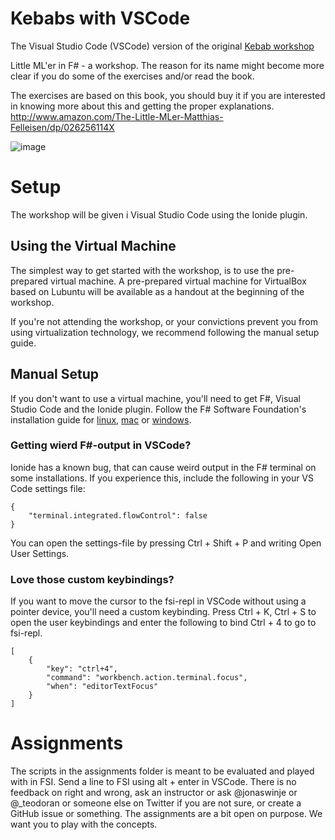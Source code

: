 # Kebabs with VSCode
The Visual Studio Code (VSCode) version of the original [Kebab workshop](https://github.com/bjartwolf/Kebab)

Little ML'er in F# - a workshop.
The reason for its name might become more clear if you do some of the exercises and/or read the book.

The exercises are based on this book, you should buy it if you are interested in knowing more about this and getting the proper explanations. 
http://www.amazon.com/The-Little-MLer-Matthias-Felleisen/dp/026256114X

![image](https://mitpress.mit.edu/sites/default/files/9780262561143.jpg)

# Setup

The workshop will be given i Visual Studio Code using the Ionide plugin.

## Using the Virtual Machine

The simplest way to get started with the workshop, is to use the pre-prepared virtual machine.
A pre-prepared virtual machine for VirtualBox based on Lubuntu will be available as a handout at the beginning of the workshop.

If you're not attending the workshop, or your convictions prevent you from using virtualization technology,
we recommend following the manual setup guide. 

## Manual Setup

If you don't want to use a virtual machine, you'll need to get F#, Visual Studio Code and the Ionide plugin.
Follow the F# Software Foundation's installation guide for [linux](http://fsharp.org/use/linux/), [mac](http://fsharp.org/use/mac/) or [windows](http://fsharp.org/use/windows/).

### Getting wierd F#-output in VSCode?

Ionide has a known bug, that can cause weird output in the F# terminal on some installations.
If you experience this, include the following in your VS Code settings file:

```
{
    "terminal.integrated.flowControl": false
}
```

You can open the settings-file by pressing Ctrl + Shift + P and writing Open User Settings.

### Love those custom keybindings?

If you want to move the cursor to the fsi-repl in VSCode without using a pointer device, you'll need a custom keybinding.
Press Ctrl + K, Ctrl + S to open the user keybindings and enter the following to bind Ctrl + 4 to go to fsi-repl.

```
[
    {
        "key": "ctrl+4",
        "command": "workbench.action.terminal.focus",
        "when": "editorTextFocus"
    }
]
```

# Assignments

The scripts in the assignments folder is meant to be evaluated and played with in FSI. Send a line to FSI using alt + enter in VSCode. There is no feedback on right and wrong, ask an instructor or ask @jonaswinje or @_teodoran or someone else on Twitter if  you are not sure, or create a GitHub issue or something. The assignments are a bit open on purpose. We want you to play with the concepts.
